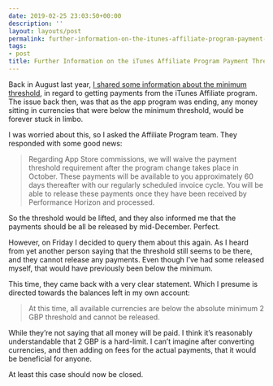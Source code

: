 ```yaml
---
date: 2019-02-25 23:03:50+00:00
description: ''
layout: layouts/post
permalink: further-information-on-the-itunes-affiliate-program-payment-threshold/
tags:
- post
title: Further Information on the iTunes Affiliate Program Payment Threshold
---
```


<p>Back in August last year, <a href="https://chrishannah.me/some-information-on-the-itunes-affiliate-program-payment-threshold/">I shared some information about the minimum threshold</a>, in regard to getting payments from the iTunes Affiliate program. The issue back then, was that as the app program was ending, any money sitting in currencies that were below the minimum threshold, would be forever stuck in limbo.</p>
<p>I was worried about this, so I asked the Affiliate Program team. They responded with some good news:</p>
<blockquote><p>Regarding App Store commissions, we will waive the payment threshold requirement after the program change takes place in October. These payments will be available to you approximately 60 days thereafter with our regularly scheduled invoice cycle. You will be able to release these payments once they have been received by Performance Horizon and processed.</p></blockquote>
<p>So the threshold would be lifted, and they also informed me that the payments should be all be released by mid-December. Perfect.</p>
<p>However, on Friday I decided to query them about this again. As I heard from yet another person saying that the threshold still seems to be there, and they cannot release any payments. Even though I’ve had some released myself, that would have previously been below the minimum.</p>
<p>This time, they came back with a very clear statement. Which I presume is directed towards the balances left in my own account:</p>
<blockquote><p>At this time, all available currencies are below the absolute minimum 2 GBP threshold and cannot be released.</p></blockquote>
<p>While they’re not saying that all money will be paid. I think it’s reasonably understandable that 2 GBP is a hard-limit. I can’t imagine after converting currencies, and then adding on fees for the actual payments, that it would be beneficial for anyone.</p>
<p>At least this case should now be closed.</p>
